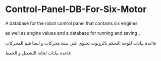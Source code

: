 # Control-Panel-DB-For-Six-Motor

A database for the robot control panel that contains six engines

as well as engine values and a database for running and saving ۔


قاعدة بيانات للوحة التحكم بالروبوت تحتوي على ستة محركات و ايضا قيم المحركات

قاعدة بيانات لخانة التشغيل و الحفظ 

